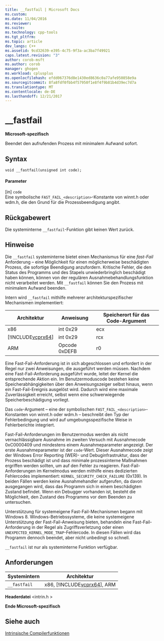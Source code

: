 ```yaml
---
title: __fastfail | Microsoft Docs
ms.custom: 
ms.date: 11/04/2016
ms.reviewer: 
ms.suite: 
ms.technology: cpp-tools
ms.tgt_pltfrm: 
ms.topic: article
dev_langs: C++
ms.assetid: 9cd32639-e395-4c75-9f3a-ac3ba7f49921
caps.latest.revision: "3"
author: corob-msft
ms.author: corob
manager: ghogen
ms.workload: cplusplus
ms.openlocfilehash: efdd067376d8e1430ed8636c0a77afe950858e9a
ms.sourcegitcommit: 8fa8fdf0fbb4f57950f1e8f4f9b81b4d39ec7d7a
ms.translationtype: MT
ms.contentlocale: de-DE
ms.lasthandoff: 12/21/2017
---
```

# <a name="fastfail"></a>__fastfail
**Microsoft-spezifisch**  
  
 Beendet den aufrufenden Prozess mit minimalem Aufwand sofort.  
  
## <a name="syntax"></a>Syntax  
  
```  
void __fastfail(unsigned int code);  
```  
  
#### <a name="parameters"></a>Parameter  
 [in] `code`  
 Eine symbolische `FAST_FAIL_<description>`-Konstante von winnt.h oder wdm.h, die den Grund für die Prozessbeendigung angibt.  
  
## <a name="return-value"></a>Rückgabewert  
 Die systeminterne `__fastfail`-Funktion gibt keinen Wert zurück.  
  
## <a name="remarks"></a>Hinweise  
 Die `__fastfail` systeminterne bietet einen Mechanismus für eine *fast-Fail* Anforderung – eine Möglichkeit für einen möglicherweise beschädigten Prozess, die sofortige Beendigung anzufordern. Kritische Fehler, die den Status des Programms und des Stapels unwiederbringlich beschädigt haben können, können von der regulären Ausnahmebehandlungsfunktion nicht verarbeitet werden. Mit `__fastfail` können Sie den Prozess mit minimalem Aufwand beenden.  
  
 Intern wird `__fastfail` mithilfe mehrerer architekturspezifischer Mechanismen implementiert:  
  
|Architektur|Anweisung|Speicherort für das Code-Argument|  
|------------------|-----------------|-------------------------------|  
|x86|int 0x29|ecx|  
|[!INCLUDE[vcprx64](../assembler/inline/includes/vcprx64_md.md)]|int 0x29|rcx|  
|ARM|Opcode 0xDEFB|r0|  
  
 Eine Fast-Fail-Anforderung ist in sich abgeschlossen und erfordert in der Regel nur zwei Anweisungen, die ausgeführt werden müssen. Nachdem eine Fast-Fail-Anforderung ausgeführt wurde, leitet der Kernel die entsprechende Aktion ein. Im Benutzermoduscode bestehen keine Speicherabhängigkeiten über den Anweisungszeiger selbst hinaus, wenn ein Fast-Fail-Ereignis ausgelöst wird. Dadurch wird eine maximale Zuverlässigkeit erreicht, selbst wenn eine schwerwiegende Speicherbeschädigung vorliegt.  
  
 Das `code`-Argument – eine der symbolischen `FAST_FAIL_<description>`-Konstanten von winnt.h oder wdm.h – beschreibt den Typ der Fehlerbedingung und wird auf umgebungsspezifische Weise in Fehlerberichte integriert.  
  
 Fast-Fail-Anforderungen im Benutzermodus werden als nicht vernachlässigbare Ausnahme im zweiten Versuch mit Ausnahmecode 0xC0000409 und mindestens einem Ausnahmeparameter angezeigt. Der erste Ausnahmeparameter ist der `code`-Wert. Dieser Ausnahmecode zeigt der Windows Error Reporting (WER)- und Debuginfrastruktur, dass der Prozess beschädigt ist und dass minimale prozessinterne Maßnahmen ergriffen werden sollten, um auf den Fehler zu reagieren. Fast-Fail-Anforderungen im Kernelmodus werden mithilfe eines dedizierten Fehlercodes implementiert: `KERNEL_SECURITY_CHECK_FAILURE` (0x139). In beiden Fällen werden keine Ausnahmehandler aufgerufen, da davon ausgegangen wird, dass das Programm sich in einem beschädigten Zustand befindet. Wenn ein Debugger vorhanden ist, besteht die Möglichkeit, den Zustand des Programms vor dem Beenden zu untersuchen.  
  
 Unterstützung für systemeigene Fast-Fail-Mechanismen begann mit Windows 8. Windows-Betriebssysteme, die keine systemeigene Unterstützung der Fast-Fail-Anweisung bieten, behandeln eine Fast-Fail-Anforderung in der Regel als Zugriffsverletzung oder einen `UNEXPECTED_KERNEL_MODE_TRAP`-Fehlercode. In diesen Fällen wird das Programm dennoch beendet, aber nicht unbedingt so schnell.  
  
 `__fastfail` ist nur als systeminterne Funktion verfügbar.  
  
## <a name="requirements"></a>Anforderungen  
  
|Systemintern|Architektur|  
|---------------|------------------|  
|`__fastfail`|x86, [!INCLUDE[vcprx64](../assembler/inline/includes/vcprx64_md.md)], ARM|  
  
 **Headerdatei** \<intrin.h >  
  
**Ende Microsoft-spezifisch**  
  
## <a name="see-also"></a>Siehe auch  
 [Intrinsische Compilerfunktionen](../intrinsics/compiler-intrinsics.md)